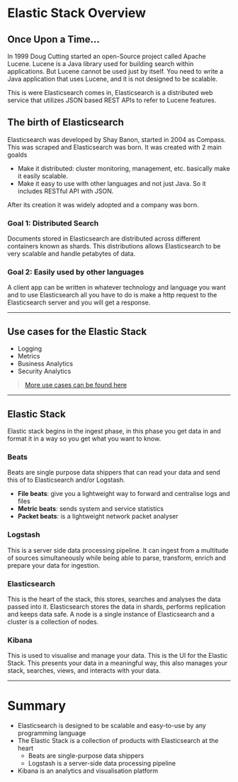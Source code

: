 # Elastic Stack Overview

## Once Upon a Time...

In 1999 Doug Cutting started an open-Source project called Apache Lucene. Lucene is a Java library used for building search within applications. But Lucene cannot be used just by itself. You need to write a Java application that uses Lucene, and it is not designed to be scalable.

This is were Elasticsearch comes in, Elasticsearch is a distributed web service that utilizes JSON based REST APIs to refer to Lucene features.

## The birth of Elasticsearch

Elasticsearch was developed by Shay Banon, started in 2004 as Compass. This was scraped and Elasticsearch was born. It was created with 2 main goalds

* Make it distributed: cluster monitoring, management, etc. basically make it easily scalable.
* Make it easy to use with other languages and not just Java. So it includes RESTful API with JSON.

After its creation it was widely adopted and a company was born.

### Goal 1: Distributed Search

Documents stored in Elasticsearch are distributed across different containers known as shards. This distributions allows Elasticsearch to be very scalable and handle petabytes of data.

### Goal 2: Easily used by other languages

A client app can be written in whatever technology and language you want and to use Elasticsearch all you have to do is make a http request to the Elasticsearch server and you will get a response.

***

## Use cases for the Elastic Stack

* Logging
* Metrics
* Business Analytics
* Security Analytics

>[More use cases can be found here](https://www.elastic.co/customers/)

***

## Elastic Stack

Elastic stack begins in the ingest phase, in this phase you get data in and format it in a way so you get what you want to know.

### **Beats**

Beats are single purpose data shippers that can read your data and send this of to Elasticsearch and/or Logstash.
* **File beats**: give you a lightweight way to forward and centralise logs and files
* **Metric beats**: sends system and service statistics 
* **Packet beats**: is a lightweight network packet analyser

### **Logstash**

This is a server side data processing pipeline. It can ingest from a multitude of sources simultaneously while being able to parse, transform, enrich and prepare your data for ingestion.

### **Elasticsearch**

This is the heart of the stack, this stores, searches and analyses the data passed into it. Elasticsearch stores the data in shards, performs replication and keeps data safe. A node is a single instance of Elasticsearch and a cluster is a collection of nodes.

### **Kibana**

This is used to visualise and manage your data. This is the UI for the Elastic Stack. This presents your data in a meaningful way, this also manages your stack, searches, views, and interacts with your data.

***

# Summary

* Elasticsearch is designed to be scalable and easy-to-use by any programming language
* The Elastic Stack is a collection of products with Elasticsearch at the heart
    * Beats are single-purpose data shippers
    * Logstash is a server-side data processing pipeline
* Kibana is an analytics and visualisation platform